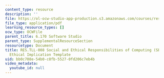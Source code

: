 ```yaml
---
content_type: resource
description: ''
file: https://ol-ocw-studio-app-production.s3.amazonaws.com/courses/res-tll-008-social-and-ethical-responsibilities-of-computing-serc-fall-2021/bb0c708e54b0c8fb55270fd206c7eb4b_MITRESTLL-008F21-6170ethical.pdf
file_type: application/pdf
learning_resource_types: []
ocw_type: OCWFile
parent_title: 6.170 Software Studio
parent_type: SupplementalResourceSection
resourcetype: Document
title: RES.TLL-008 Social and Ethical Responsibilities of Computing (SERC), 6.170
  Ethical Implication Template
uid: bb0c708e-54b0-c8fb-5527-0fd206c7eb4b
video_metadata:
  youtube_id: null
---
```

